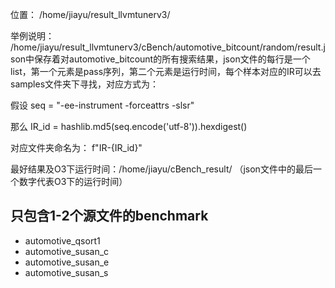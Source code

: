 位置： /home/jiayu/result_llvmtunerv3/

举例说明： /home/jiayu/result_llvmtunerv3/cBench/automotive_bitcount/random/result.json中保存着对automotive_bitcount的所有搜索结果，json文件的每行是一个list，第一个元素是pass序列，第二个元素是运行时间，每个样本对应的IR可以去samples文件夹下寻找，对应方式为：

假设 seq = "-ee-instrument -forceattrs -slsr"

那么 IR_id = hashlib.md5(seq.encode('utf-8')).hexdigest()

对应文件夹命名为： f"IR-{IR_id}"

最好结果及O3下运行时间：/home/jiayu/cBench_result/ （json文件中的最后一个数字代表O3下的运行时间）


## 只包含1-2个源文件的benchmark

* automotive_qsort1
* automotive_susan_c
* automotive_susan_e
* automotive_susan_s
